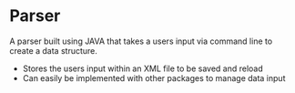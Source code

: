 # Parser
A parser built using JAVA that takes a users input via command line to create a data structure.
- Stores the users input within an XML file to be saved and reload
- Can easily be implemented with other packages to manage data input
